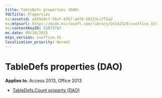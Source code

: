```yaml
---
title: TableDefs properties (DAO)
TOCTitle: Properties
ms:assetid: a565e9c7-36ef-47b7-a476-56333cc7f2a2
ms:mtpsurl: https://msdn.microsoft.com/library/Dn142529(v=office.15)
ms:contentKeyID: 52073767
ms.date: 09/18/2015
mtps_version: v=office.15
localization_priority: Normal
---
```


# TableDefs properties (DAO)

**Applies to**: Access 2013, Office 2013

- [TableDefs.Count property (DAO)](tabledefs-count-property-dao.md)

